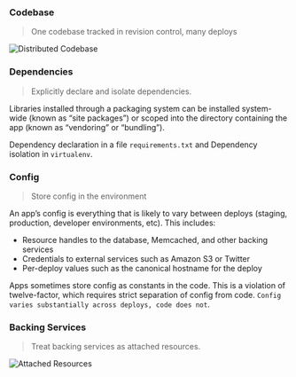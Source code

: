 ### Codebase
> One codebase tracked in revision control, many deploys

![Distributed Codebase](https://www.12factor.net/images/codebase-deploys.png)


### Dependencies
> Explicitly declare and isolate dependencies.

Libraries installed through a packaging system can be installed system-wide (known as “site packages”) or scoped into the directory containing the app (known as “vendoring” or “bundling”).

Dependency declaration in a file `requirements.txt` and Dependency isolation in `virtualenv`.


### Config
> Store config in the environment

An app’s config is everything that is likely to vary between deploys (staging, production, developer environments, etc). This includes:

- Resource handles to the database, Memcached, and other backing services
- Credentials to external services such as Amazon S3 or Twitter
- Per-deploy values such as the canonical hostname for the deploy

Apps sometimes store config as constants in the code. This is a violation of twelve-factor, which requires strict separation of config from code. `Config varies substantially across deploys, code does not`.

### Backing Services
> Treat  backing services as attached resources.

![Attached Resources](https://www.12factor.net/images/attached-resources.png)





